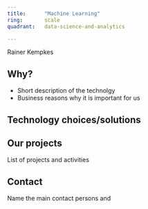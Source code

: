 ```yaml
---
title:      "Machine Learning"
ring:       scale
quadrant:   data-science-and-analytics

---
```


Rainer Kempkes

## Why?
- Short description of the technolgy 
- Business reasons why it is important for us

## Technology choices/solutions


## Our projects 
List of projects and activities


## Contact
Name the main contact persons and 
